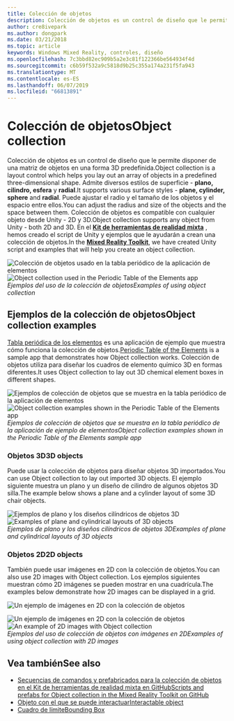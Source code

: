 ```yaml
---
title: Colección de objetos
description: Colección de objetos es un control de diseño que le permite disponer de una matriz de objetos en una forma 3D predefinida.
author: cre8ivepark
ms.author: dongpark
ms.date: 03/21/2018
ms.topic: article
keywords: Windows Mixed Reality, controles, diseño
ms.openlocfilehash: 7c3bbd82ec909b5a2e3c81f122366be564934f4d
ms.sourcegitcommit: c6b59f532a9c5818d9b25c355a174a231f5fa943
ms.translationtype: MT
ms.contentlocale: es-ES
ms.lasthandoff: 06/07/2019
ms.locfileid: "66813891"
---
```

# <a name="object-collection"></a><span data-ttu-id="710d3-104">Colección de objetos</span><span class="sxs-lookup"><span data-stu-id="710d3-104">Object collection</span></span>

<span data-ttu-id="710d3-105">Colección de objetos es un control de diseño que le permite disponer de una matriz de objetos en una forma 3D predefinida.</span><span class="sxs-lookup"><span data-stu-id="710d3-105">Object collection is a layout control which helps you lay out an array of objects in a predefined three-dimensional shape.</span></span> <span data-ttu-id="710d3-106">Admite diversos estilos de superficie - **plano, cilindro, esfera** y **radial**.</span><span class="sxs-lookup"><span data-stu-id="710d3-106">It supports various surface styles - **plane, cylinder, sphere** and **radial**.</span></span> <span data-ttu-id="710d3-107">Puede ajustar el radio y el tamaño de los objetos y el espacio entre ellos.</span><span class="sxs-lookup"><span data-stu-id="710d3-107">You can adjust the radius and size of the objects and the space between them.</span></span> <span data-ttu-id="710d3-108">Colección de objetos es compatible con cualquier objeto desde Unity - 2D y 3D.</span><span class="sxs-lookup"><span data-stu-id="710d3-108">Object collection supports any object from Unity - both 2D and 3D.</span></span> <span data-ttu-id="710d3-109">En el  **[Kit de herramientas de realidad mixta](https://microsoft.github.io/MixedRealityToolkit-Unity/Documentation/README_ObjectCollection.html)** , hemos creado el script de Unity y ejemplos que le ayudarán a crean una colección de objetos.</span><span class="sxs-lookup"><span data-stu-id="710d3-109">In the **[Mixed Reality Toolkit](https://microsoft.github.io/MixedRealityToolkit-Unity/Documentation/README_ObjectCollection.html)**, we have created Unity script and examples that will help you create an object collection.</span></span>

<span data-ttu-id="710d3-110">![Colección de objetos usado en la tabla periódico de la aplicación de elementos](images/640px-objectcollection-hero-640px.jpg)</span><span class="sxs-lookup"><span data-stu-id="710d3-110">![Object collection used in the Periodic Table of the Elements app](images/640px-objectcollection-hero-640px.jpg)</span></span><br>
<span data-ttu-id="710d3-111">*Ejemplos del uso de la colección de objetos*</span><span class="sxs-lookup"><span data-stu-id="710d3-111">*Examples of using object collection*</span></span>

## <a name="object-collection-examples"></a><span data-ttu-id="710d3-112">Ejemplos de la colección de objetos</span><span class="sxs-lookup"><span data-stu-id="710d3-112">Object collection examples</span></span>

<span data-ttu-id="710d3-113">[Tabla periódica de los elementos](periodic-table-of-the-elements.md) es una aplicación de ejemplo que muestra cómo funciona la colección de objetos.</span><span class="sxs-lookup"><span data-stu-id="710d3-113">[Periodic Table of the Elements](periodic-table-of-the-elements.md) is a sample app that demonstrates how Object collection works.</span></span> <span data-ttu-id="710d3-114">Colección de objetos utiliza para diseñar los cuadros de elemento químico 3D en formas diferentes.</span><span class="sxs-lookup"><span data-stu-id="710d3-114">It uses Object collection to lay out 3D chemical element boxes in different shapes.</span></span>

<span data-ttu-id="710d3-115">![Ejemplos de colección de objetos que se muestra en la tabla periódico de la aplicación de elementos](images/periodictable-collections-1000px.jpg)</span><span class="sxs-lookup"><span data-stu-id="710d3-115">![Object collection examples shown in the Periodic Table of the Elements app](images/periodictable-collections-1000px.jpg)</span></span><br>
<span data-ttu-id="710d3-116">*Ejemplos de colección de objetos que se muestra en la tabla periódico de la aplicación de ejemplo de elementos*</span><span class="sxs-lookup"><span data-stu-id="710d3-116">*Object collection examples shown in the Periodic Table of the Elements sample app*</span></span>

### <a name="3d-objects"></a><span data-ttu-id="710d3-117">Objetos 3D</span><span class="sxs-lookup"><span data-stu-id="710d3-117">3D objects</span></span>

<span data-ttu-id="710d3-118">Puede usar la colección de objetos para diseñar objetos 3D importados.</span><span class="sxs-lookup"><span data-stu-id="710d3-118">You can use Object collection to lay out imported 3D objects.</span></span> <span data-ttu-id="710d3-119">El ejemplo siguiente muestra un plano y un diseño de cilindro de algunos objetos 3D silla.</span><span class="sxs-lookup"><span data-stu-id="710d3-119">The example below shows a plane and a cylinder layout of some 3D chair objects.</span></span>

<span data-ttu-id="710d3-120">![Ejemplos de plano y los diseños cilíndricos de objetos 3D](images/objectcollection-3dobjects-1000px.jpg)</span><span class="sxs-lookup"><span data-stu-id="710d3-120">![Examples of plane and cylindrical layouts of 3D objects](images/objectcollection-3dobjects-1000px.jpg)</span></span><br>
<span data-ttu-id="710d3-121">*Ejemplos de plano y los diseños cilíndricos de objetos 3D*</span><span class="sxs-lookup"><span data-stu-id="710d3-121">*Examples of plane and cylindrical layouts of 3D objects*</span></span>

### <a name="2d-objects"></a><span data-ttu-id="710d3-122">Objetos 2D</span><span class="sxs-lookup"><span data-stu-id="710d3-122">2D objects</span></span>

<span data-ttu-id="710d3-123">También puede usar imágenes en 2D con la colección de objetos.</span><span class="sxs-lookup"><span data-stu-id="710d3-123">You can also use 2D images with Object collection.</span></span> <span data-ttu-id="710d3-124">Los ejemplos siguientes muestran cómo 2D imágenes se pueden mostrar en una cuadrícula.</span><span class="sxs-lookup"><span data-stu-id="710d3-124">The examples below demonstrate how 2D images can be displayed in a grid.</span></span>

![Un ejemplo de imágenes en 2D con la colección de objetos](images/640px-layout-3dobjects-3.jpg)

<span data-ttu-id="710d3-126">![Un ejemplo de imágenes en 2D con la colección de objetos](images/640px-layout-2dimages.jpg)</span><span class="sxs-lookup"><span data-stu-id="710d3-126">![An example of 2D images with Object collection](images/640px-layout-2dimages.jpg)</span></span><br>
<span data-ttu-id="710d3-127">*Ejemplos del uso de colección de objetos con imágenes en 2D*</span><span class="sxs-lookup"><span data-stu-id="710d3-127">*Examples of using object collection with 2D images*</span></span>

## <a name="see-also"></a><span data-ttu-id="710d3-128">Vea también</span><span class="sxs-lookup"><span data-stu-id="710d3-128">See also</span></span>
* [<span data-ttu-id="710d3-129">Secuencias de comandos y prefabricados para la colección de objetos en el Kit de herramientas de realidad mixta en GitHub</span><span class="sxs-lookup"><span data-stu-id="710d3-129">Scripts and prefabs for Object collection in the Mixed Reality Toolkit on GitHub</span></span>](https://github.com/microsoft/MixedRealityToolkit-Unity/blob/mrtk_release/Documentation/README_ObjectCollection.md)
* [<span data-ttu-id="710d3-130">Objeto con el que se puede interactuar</span><span class="sxs-lookup"><span data-stu-id="710d3-130">Interactable object</span></span>](interactable-object.md)
* [<span data-ttu-id="710d3-131">Cuadro de límite</span><span class="sxs-lookup"><span data-stu-id="710d3-131">Bounding Box</span></span>](app-bar-and-bounding-box.md)
